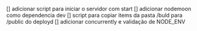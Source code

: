 [] adicionar script para iniciar o servidor com start
[] adicionar nodemoon como dependencia dev
[] script para copiar items da pasta /buld para /public do deployd
[] adicionar concurrently e validação de NODE_ENV